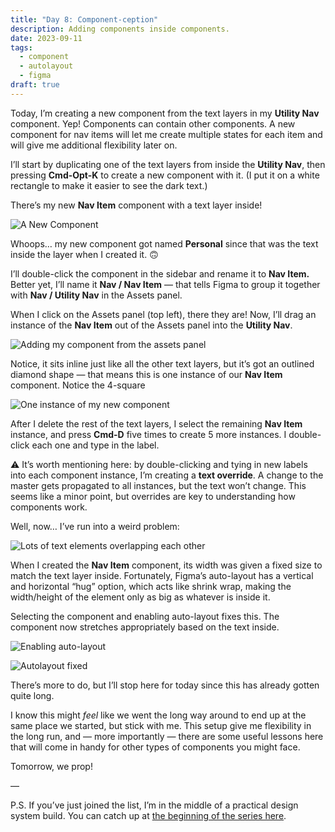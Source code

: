 ```yaml
---
title: "Day 8: Component-ception"
description: Adding components inside components.
date: 2023-09-11
tags:
  - component
  - autolayout
  - figma
draft: true
---
```

Today, I’m creating a new component from the text layers in my **Utility Nav** component. Yep! Components can contain other components. A new component for nav items will let me create multiple states for each item and will give me additional flexibility later on.

I’ll start by duplicating one of the text layers from inside the **Utility Nav**, then pressing **Cmd-Opt-K** to create a new component with it. (I put it on a white rectangle to make it easier to see the dark text.)

There’s my new **Nav Item** component with a text layer inside!

![A New Component](/assets/i/post-new-component.png)

Whoops… my new component got named **Personal** since that was the text inside the layer when I created it. 🙃 

I’ll double-click the component in the sidebar and rename it to **Nav Item.** Better yet, I’ll name it **Nav / Nav Item** — that tells Figma to group it together with **Nav / Utility Nav** in the Assets panel.

When I click on the Assets panel (top left), there they are! Now, I’ll drag an instance of the **Nav Item** out of the Assets panel into the **Utility Nav**.

![Adding my component from the assets panel](/assets/i/post-nav-item-instance.png)

Notice, it sits inline just like all the other text layers, but it’s got an outlined diamond shape — that means this is one instance of our **Nav Item** component. Notice the 4-square 

![One instance of my new component](/assets/i/post-nav-item-instance-2.png)

After I delete the rest of the text layers, I select the remaining **Nav Item** instance, and press **Cmd-D** five times to create 5 more instances. I double-click each one and type in the label. 

⚠️ It’s worth mentioning here: by double-clicking and tying in new labels into each component instance, I’m creating a **text override**. A change to the master gets propagated to all instances, but the text won’t change. This seems like a minor point, but overrides are key to understanding how components work.

Well, now… I’ve run into a weird problem:

![Lots of text elements overlapping each other](/assets/i/post-bofa-autolayout-issue.png)

When I created the **Nav Item** component, its width was given a fixed size to match the text layer inside. Fortunately, Figma’s auto-layout has a vertical and horizontal “hug” option, which acts like shrink wrap, making the width/height of the element only as big as whatever is inside it. 

Selecting the component and enabling auto-layout fixes this. The component now stretches appropriately based on the text inside.

![Enabling auto-layout](/assets/i/post-bofa-autolayout-fix.png)

![Autolayout fixed](/assets/i/post-bofa-autolayout-fixed.png)

There’s more to do, but I’ll stop here for today since this has already gotten quite long.

I know this might *feel* like we went the long way around to end up at the same place we started, but stick with me. This setup give me flexibility in the long run, and — more importantly — there are some useful lessons here that will come in handy for other types of components you might face.

Tomorrow, we prop!

—

P.S. If you’ve just joined the list, I’m in the middle of a practical design system build. You can catch up at [the beginning of the series here](https://practicaldesignsystems.com/daily/let-s-build-a-design-system/).